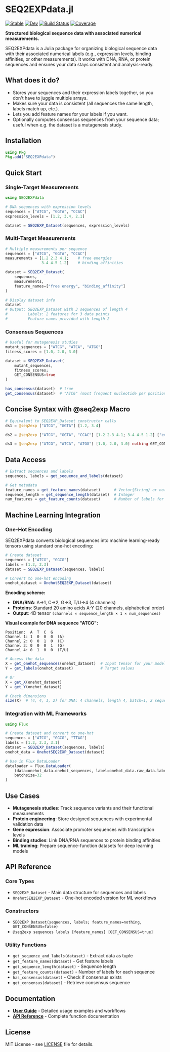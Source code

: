 # SEQ2EXPdata.jl

[![Stable](https://img.shields.io/badge/docs-stable-blue.svg)](https://kchu25.github.io/SEQ2EXPdata.jl/stable/)
[![Dev](https://img.shields.io/badge/docs-dev-blue.svg)](https://kchu25.github.io/SEQ2EXPdata.jl/dev/)
[![Build Status](https://github.com/kchu25/SEQ2EXPdata.jl/actions/workflows/CI.yml/badge.svg?branch=main)](https://github.com/kchu25/SEQ2EXPdata.jl/actions/workflows/CI.yml?query=branch%3Amain)
[![Coverage](https://codecov.io/gh/kchu25/SEQ2EXPdata.jl/branch/main/graph/badge.svg)](https://codecov.io/gh/kchu25/SEQ2EXPdata.jl)

**Structured biological sequence data with associated numerical measurements.**

SEQ2EXPdata is a Julia package for organizing biological sequence data with their associated numerical labels (e.g., expression levels, binding affinities, or other measurements). It works with DNA, RNA, or protein sequences and ensures your data stays consistent and analysis-ready.

## What does it do?

- Stores your sequences and their expression labels together, so you don't have to juggle multiple arrays.
- Makes sure your data is consistent (all sequences the same length, labels match up, etc.).
- Lets you add feature names for your labels if you want.
- Optionally computes consensus sequences from your sequence data; useful when e.g. the dataset is a mutagenesis study.

## Installation

```julia
using Pkg
Pkg.add("SEQ2EXPdata")
```

## Quick Start

### Single-Target Measurements
```julia
using SEQ2EXPdata

# DNA sequences with expression levels
sequences = ["ATCG", "GGTA", "CCAC"]
expression_levels = [1.2, 3.4, 2.1]

dataset = SEQ2EXP_Dataset(sequences, expression_levels)
```

### Multi-Target Measurements
```julia
# Multiple measurements per sequence
sequences = ["ATCG", "GGTA", "CCAC"]
measurements = [1.2 2.3 4.1;    # free energies
                3.4 4.5 1.2]    # binding affinities

dataset = SEQ2EXP_Dataset(
    sequences, 
    measurements,
    feature_names=["free energy", "binding_affinity"]
)

# Display dataset info
dataset
# Output: SEQ2EXP_Dataset with 3 sequences of length 4
#         Labels: 2 features for 3 data points
#         Feature names provided with length 2
```

### Consensus Sequences
```julia
# Useful for mutagenesis studies
mutant_sequences = ["ATCG", "ATCA", "ATGG"]
fitness_scores = [1.0, 2.0, 3.0]

dataset = SEQ2EXP_Dataset(
    mutant_sequences, 
    fitness_scores; 
    GET_CONSENSUS=true
)

has_consensus(dataset)  # true
get_consensus(dataset)  # "ATCG" (most frequent nucleotide per position)
```

## Concise Syntax with @seq2exp Macro

```julia
# Equivalent to SEQ2EXP_Dataset constructor calls
ds1 = @seq2exp ["ATCG", "GGTA"] [1.2, 3.4]

ds2 = @seq2exp ["ATCG", "GGTA", "CCAC"] [1.2 2.3 4.1; 3.4 4.5 1.2] ["exp", "binding"]

ds3 = @seq2exp ["ATCG", "ATCA", "ATGG"] [1.0, 2.0, 3.0] nothing GET_CONSENSUS=true
```

## Data Access

```julia
# Extract sequences and labels
sequences, labels = get_sequence_and_labels(dataset)

# Get metadata
feature_names = get_feature_names(dataset)      # Vector{String} or nothing
sequence_length = get_sequence_length(dataset)  # Integer
num_features = get_feature_counts(dataset)      # Number of labels for each sequence
```
## Machine Learning Integration

### One-Hot Encoding

SEQ2EXPdata converts biological sequences into machine learning-ready tensors using standard one-hot encoding:

```julia
# Create dataset
sequences = ["ATCG", "GGCG"] 
labels = [1.2, 2.3]
dataset = SEQ2EXP_Dataset(sequences, labels)

# Convert to one-hot encoding
onehot_dataset = OnehotSEQ2EXP_Dataset(dataset)
```

**Encoding scheme:**
- **DNA/RNA**: A→1, C→2, G→3, T/U→4 (4 channels)
- **Proteins**: Standard 20 amino acids A-Y (20 channels, alphabetical order)
- **Output**: 4D tensor `(channels × sequence_length × 1 × num_sequences)`

**Visual example for DNA sequence "ATCG":**
```
Position:  A  T  C  G
Channel 1: 1  0  0  0  (A)
Channel 2: 0  0  1  0  (C) 
Channel 3: 0  0  0  1  (G)
Channel 4: 0  1  0  0  (T/U)
```

```julia
# Access the data
X = get_onehot_sequences(onehot_dataset)  # Input tensor for your model
Y = get_labels(onehot_dataset)            # Target values

# Or
X = get_X(onehot_dataset)
Y = get_Y(onehot_dataset)

# Check dimensions
size(X)  # (4, 4, 1, 2) for DNA: 4 channels, length 4, batch=1, 2 sequences
```

### Integration with ML Frameworks
```julia
using Flux

# Create dataset and convert to one-hot
sequences = ["ATCG", "GGCG", "TTAG"]
labels = [1.2, 2.3, 3.1]
dataset = SEQ2EXP_Dataset(sequences, labels)
onehot_data = OnehotSEQ2EXP_Dataset(dataset)

# Use in Flux DataLoader
dataloader = Flux.DataLoader(
    (data=onehot_data.onehot_sequences, label=onehot_data.raw_data.labels),
    batchsize=32
)
```

## Use Cases

- **Mutagenesis studies**: Track sequence variants and their functional measurements
- **Protein engineering**: Store designed sequences with experimental validation data  
- **Gene expression**: Associate promoter sequences with transcription levels
- **Binding studies**: Link DNA/RNA sequences to protein binding affinities
- **ML training**: Prepare sequence-function datasets for deep learning models

## API Reference

### Core Types
- `SEQ2EXP_Dataset` - Main data structure for sequences and labels
- `OnehotSEQ2EXP_Dataset` - One-hot encoded version for ML workflows

### Constructors
- `SEQ2EXP_Dataset(sequences, labels; feature_names=nothing, GET_CONSENSUS=false)`
- `@seq2exp sequences labels [feature_names] [GET_CONSENSUS=true]`

### Utility Functions
- `get_sequence_and_labels(dataset)` - Extract data as tuple
- `get_feature_names(dataset)` - Get feature labels
- `get_sequence_length(dataset)` - Sequence length
- `get_feature_counts(dataset)` - Number of labels for each sequence
- `has_consensus(dataset)` - Check if consensus exists
- `get_consensus(dataset)` - Retrieve consensus sequence

## Documentation

- [**User Guide**](https://kchu25.github.io/SEQ2EXPdata.jl/dev/) - Detailed usage examples and workflows
- [**API Reference**](https://kchu25.github.io/SEQ2EXPdata.jl/dev/api/) - Complete function documentation

## License

MIT License - see [LICENSE](LICENSE) file for details.